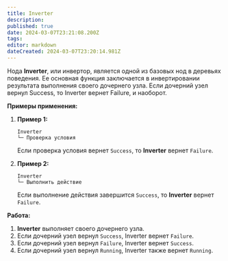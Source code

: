 ```yaml
---
title: Inverter
description: 
published: true
date: 2024-03-07T23:21:08.200Z
tags: 
editor: markdown
dateCreated: 2024-03-07T23:20:14.981Z
---
```


Нода **Inverter**, или инвертор, является одной из базовых нод в деревьях поведения. Ее основная функция заключается в инвертировании результата выполнения своего дочернего узла. Если дочерний узел вернул Success, то Inverter вернет Failure, и наоборот. 

**Примеры применения:**
1. **Пример 1:**
   ```
   Inverter
   └─ Проверка условия
   ```
   Если проверка условия вернет `Success`, то **Inverter** вернет `Failure`.

2. **Пример 2:**
   ```
   Inverter
   └─ Выполнить действие
   ```
   Если выполнение действия завершится `Success`, то **Inverter** вернет `Failure`.

**Работа:**
1. **Inverter** выполняет своего дочернего узла.
2. Если дочерний узел вернул `Success`, Inverter вернет `Failure`.
3. Если дочерний узел вернул `Failure`, Inverter вернет `Success`.
4. Если дочерний узел вернул `Running`, Inverter также вернет `Running`.